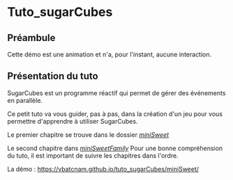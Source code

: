 # Tuto_sugarCubes

## Préambule

Cette démo est une animation et n'a, pour l'instant, aucune interaction.

## Présentation du tuto

SugarCubes est un programme réactif qui permet de gérer des événements en parallèle.

Ce petit tuto va vous guider, pas à pas, dans la création d'un jeu pour vous permettre d'apprendre à utiliser SugarCubes.

Le premier chapitre se trouve dans le dossier [*miniSweet*](miniSweet)

Le second chapitre dans [*miniSweetFamily*](miniSweetFamily)
Pour une bonne compréhension du tuto, il est important de suivre les chapitres dans l'ordre.

La démo : https://vbatcnam.github.io/tuto_sugarCubes/miniSweet/
